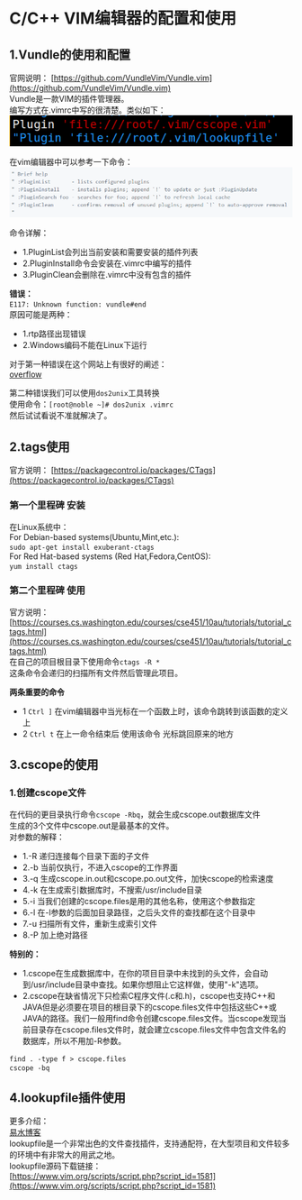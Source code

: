 # C/C++ VIM编辑器的配置和使用
## 1.Vundle的使用和配置
官网说明：
[https://github.com/VundleVim/Vundle.vim](https://github.com/VundleVim/Vundle.vim)<br>
Vundle是一款VIM的插件管理器。<br>
编写方式在.vimrc中写的很清楚。类似如下：<br>
![fail](img/5.2.PNG)<br>

在vim编辑器中可以参考一下命令：<br>
![fail](img/5.1.PNG)<br>

命令详解：<br>
- 1.PluginList会列出当前安装和需要安装的插件列表
- 2.PluginInstall命令会安装在.vimrc中编写的插件
- 3.PluginClean会删除在.vimrc中没有包含的插件


__错误：__<br>
``E117: Unknown function: vundle#end``<br>
原因可能是两种：<br>
- 1.rtp路径出现错误
- 2.Windows编码不能在Linux下运行

对于第一种错误在这个网站上有很好的阐述：<br>
[overflow](https://stackoverflow.com/questions/25444680/unknown-function-vundlebegin)<br>

第二种错误我们可以使用``dos2unix``工具转换<br>
使用命令：``[root@noble ~]# dos2unix .vimrc``<br>
然后试试看说不准就解决了。<br>



## 2.tags使用
官方说明：
[https://packagecontrol.io/packages/CTags](https://packagecontrol.io/packages/CTags)<br>
### 第一个里程碑 安装
在Linux系统中：<br>
For Debian-based systems(Ubuntu,Mint,etc.):<br>
``sudo apt-get install exuberant-ctags``<br>
For Red Hat-based systems (Red Hat,Fedora,CentOS):<br>
``yum install ctags``<br>
### 第二个里程碑 使用
官方说明：
[https://courses.cs.washington.edu/courses/cse451/10au/tutorials/tutorial_ctags.html](https://courses.cs.washington.edu/courses/cse451/10au/tutorials/tutorial_ctags.html)<br>
在自己的项目根目录下使用命令``ctags -R *``<br>
这条命令会递归的扫描所有文件然后管理此项目。<br>

__两条重要的命令__<br>
- 1 ``Ctrl ]`` 在vim编辑器中当光标在一个函数上时，该命令跳转到该函数的定义上
- 2 ``Ctrl t`` 在上一命令结束后 使用该命令 光标跳回原来的地方

## 3.cscope的使用
### 1.创建cscope文件
在代码的更目录执行命令``cscope -Rbq``，就会生成cscope.out数据库文件<br>
生成的3个文件中cscope.out是最基本的文件。<br>
对参数的解释：<br>
- 1.-R 递归连接每个目录下面的子文件
- 2.-b 当前仅执行，不进入cscope的工作界面
- 3.-q 生成cscope.in.out和cscope.po.out文件，加快cscope的检索速度
- 4.-k 在生成索引数据库时，不搜索/usr/include目录
- 5.-i 当我们创建的cscope.files是用的其他名称，使用这个参数指定
- 6.-l 在-l参数的后面加目录路径，之后头文件的查找都在这个目录中
- 7.-u 扫描所有文件，重新生成索引文件
- 8.-P 加上绝对路径

__特别的：__<br>
- 1.cscope在生成数据库中，在你的项目目录中未找到的头文件，会自动到/usr/include目录中查找。如果你想阻止它这样做，使用"-k"选项。<br>
- 2.cscope在缺省情况下只检索C程序文件(.c和.h)，cscope也支持C++和JAVA但是必须要在项目的根目录下的cscope.files文件中包括这些C++或JAVA的路径。我们一般用find命令创建cscope.files文件。当cscope发现当前目录存在cscope.files文件时，就会建立cscope.files文件中包含文件名的数据库，所以不用加-R参数。<br>
```shell
find . -type f > cscope.files
cscope -bq
```


## 4.lookupfile插件使用
更多介绍：<br>[易水博客](https://blog.easwy.com/archives/advanced-vim-skills-lookupfile-plugin/)<br>
lookupfile是一个非常出色的文件查找插件，支持通配符，在大型项目和文件较多的环境中有非常大的用武之地。<br>
lookupfile源码下载链接：<br>
[https://www.vim.org/scripts/script.php?script_id=1581](https://www.vim.org/scripts/script.php?script_id=1581)<br>
